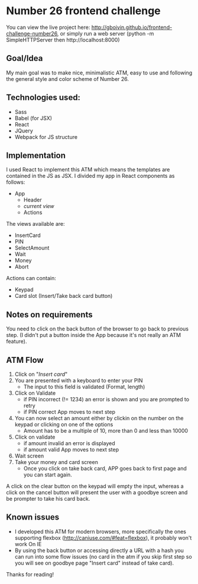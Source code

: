 # Number 26 frontend challenge

You can view the live project here: http://gboivin.github.io/frontend-challenge-number26, or simply run a web server (python -m SimpleHTTPServer then http://localhost:8000)

## Goal/Idea

My main goal was to make nice, minimalistic ATM, easy to use and following the general style and color scheme of Number 26.

## Technologies used:
  - Sass
  - Babel (for JSX)
  - React
  - JQuery
  - Webpack for JS structure

## Implementation
I used React to implement this ATM which means the templates are contained in the JS as JSX. I divided my app in React components as follows:
 - App
    - Header
    - _current view_
    - Actions

The views available are:
- InsertCard
- PIN
- SelectAmount
- Wait
- Money
- Abort

Actions can contain:
- Keypad
- Card slot (Insert/Take back card button)
    
## Notes on requirements
You need to click on the back button of the browser to go back to previous step. (I didn't put a button inside the App because it's not really an ATM feature).
## ATM Flow
 1. Click on "_Insert card_"
 2. You are presented with a keyboard to enter your PIN
    - The input to this field is validated (Format, length)
 3. Click on Validate
    - if PIN incorrect (!= 1234) an error is shown and you are prompted to retry
    - if PIN correct App moves to next step
 4. You can now select an amount either by clickin on the number on the keypad or clicking on one of the options
    - Amount has to be a multiple of 10, more than 0 and less than 10000
5. Click on validate
     - if amount invalid an error is displayed
    - if amount valid App moves to next step
6. Wait screen
7. Take your money and card screen
    - Once you click on take back card, APP goes back to first page and you can start again.

A click on the clear button on the keypad will empty the input, whereas a click on the cancel button will present the user with a goodbye screen and be prompter to take his card back.

## Known issues
- I developed this ATM for modern browsers, more specifically the ones supporting flexbox (http://caniuse.com/#feat=flexbox), it probably won't work On IE
- By using the back button or accessing directly a URL with a hash you can run into some flow issues (no card in the atm if you skip first step so you will see on goodbye page "Insert card" instead of take card).

Thanks for reading!

